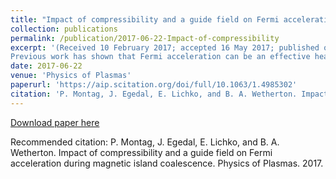 ```yaml
---
title: "Impact of compressibility and a guide field on Fermi acceleration during magnetic island coalescence"
collection: publications
permalink: /publication/2017-06-22-Impact-of-compressibility
excerpt: '(Received 10 February 2017; accepted 16 May 2017; published online 22 June 2017)
Previous work has shown that Fermi acceleration can be an effective heating mechanism during magnetic island coalescence, where electrons may undergo repeated reflections as the magnetic field lines contract. This energization has the potential to account for the power-law distributions of particle energy inferred from observations of solar flares. Here, we develop a generalized frame- work for the analysis of Fermi acceleration that can incorporate the effects of compressibility and non-uniformity along field lines, which have commonly been neglected in previous treatments of the problem. Applying this framework to the simplified case of the uniform flux tube allows us to find both the power-law scaling of the distribution function and the rate at which the power-law behavior develops. We find that a guide magnetic field of order unity effectively suppresses the development of power-law distributions.'
date: 2017-06-22
venue: 'Physics of Plasmas'
paperurl: 'https://aip.scitation.org/doi/full/10.1063/1.4985302'
citation: 'P. Montag, J. Egedal, E. Lichko, and B. A. Wetherton. Impact of compressibility and a guide field on Fermi acceleration during magnetic island coalescence. Physics of Plasmas. 2017.'
---
```


[Download paper here](https://aip.scitation.org/doi/full/10.1063/1.4985302)

Recommended citation: P. Montag, J. Egedal, E. Lichko, and B. A. Wetherton. Impact of compressibility and a guide field on Fermi acceleration during magnetic island coalescence. Physics of Plasmas. 2017.